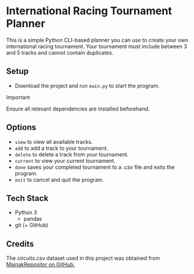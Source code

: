# International Racing Tournament Planner

This is a simple Python CLI-based planner you can use to create your own international racing tournament. Your tournament must include between 3 and 5 tracks and cannot contain duplicates.

## Setup
- Download the project and run ```main.py``` to start the program.
> [!IMPORTANT]
> Ensure all relevant dependencies are installed beforehand.

## Options
- ```view``` to view all available tracks.
- ```add``` to add a track to your tournament.
- ```delete``` to delete a track from your tournament.
- ```current``` to view your current tournament.
- ```done``` saves your completed tournament to a .csv file and exits the program.
- ```exit``` to cancel and quit the program.

## Tech Stack
- Python 3
	- pandas
- git (+ GitHub)

## Credits

The circuits.csv dataset used in this project was obtained from [MainakRepositor on GitHub.](https://github.com/MainakRepositor/Datasets/blob/master/F1/circuits.csv)